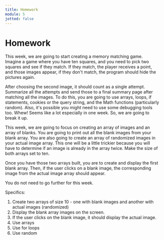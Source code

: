 ```yaml
---
title: Homework
module: 5
jotted: false
---
```


# Homework

This week, we are going to start creating a memory matching game.  Imagine a game where you have ten squares, and you need to pick two squares and see if they match. If they match, the player receives a point, and those images appear, if they don't match, the program should hide the pictures again.  

After choosing the second image, it should count as a single attempt.  Summarize all the attempts and send those to a final summary page after matching all the images.   To do this, you are going to use arrays, loops, if statements, cookies or the query string, and the Math functions (particularly random). Also, it's possible you might need to use some debugging tools too.  Whew!  Seems like a lot especially in one week.  So, we are going to break it up.

This week, we are going to focus on creating an array of images and an array of blanks.  You are going to print out all the blank images from your blank array.  You are also going to create an array of randomized images in your actual image array.  This one will be a little trickier because you will have to determine if an image is already in the array twice.  Make the size of both arrays set to ten.

Once you have those two arrays built, you are to create and display the first blank array.  Then, if the user clicks on a blank image, the corresponding image from the actual image array should appear.  

You do not need to go further for this week.

Specifics:

1. Create two arrays of size 10 - one with blank images and another with actual images (randomized)
2. Display the blank array images on the screen.
3. If the user clicks on the blank image, it should display the actual image.
4. Use arrays
5. Use for loops
6. Use random

<!--<iframe width="560" height="315" src="https://www.youtube.com/embed/9MaXUexnZlc" frameborder="0" allow="accelerometer; autoplay; encrypted-media; gyroscope; picture-in-picture" allowfullscreen></iframe>

## Homework 5 Example-->
<!--
[Example files](https://github.com/Montana-Media-Arts/441-WebTech-Spring2019/tree/master/Week%205%20Examples/HW%205%20Example)

<iframe width="560" height="315" src="https://www.youtube.com/embed/cvkoMTJdnns" frameborder="0" allow="accelerometer; autoplay; encrypted-media; gyroscope; picture-in-picture" allowfullscreen></iframe>
-->